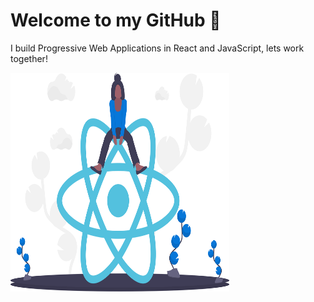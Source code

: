 # Welcome to my GitHub 👋

I build Progressive Web Applications in React and JavaScript, lets work together!
 
<img align="center" height="350" width="350" padding="20" margin="20" src="./undraw_react_y7wq.svg">
